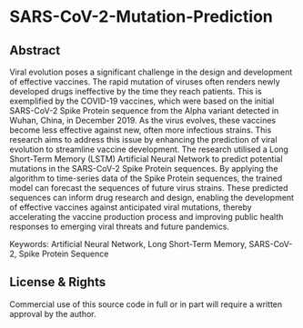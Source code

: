 # SARS-CoV-2-Mutation-Prediction
## Abstract 
Viral evolution poses a significant challenge in the design and development of 
effective vaccines. The rapid mutation of viruses often renders newly developed 
drugs ineffective by the time they reach patients. This is exemplified by the 
COVID-19 vaccines, which were based on the initial SARS-CoV-2 Spike Protein 
sequence from the Alpha variant detected in Wuhan, China, in December 2019. 
As the virus evolves, these vaccines become less effective against new, often more 
infectious strains. This research aims to address this issue by enhancing the 
prediction of viral evolution to streamline vaccine development. The research 
utilised a Long Short-Term Memory (LSTM) Artificial Neural Network to predict 
potential mutations in the SARS-CoV-2 Spike Protein sequences. By applying the 
algorithm to time-series data of the Spike Protein sequences, the trained model 
can forecast the sequences of future virus strains. These predicted sequences can 
inform drug research and design, enabling the development of effective vaccines 
against anticipated viral mutations, thereby accelerating the vaccine production 
process and improving public health responses to emerging viral threats and future 
pandemics. 

Keywords: Artificial Neural Network, Long Short-Term Memory, SARS-CoV-2, 
Spike Protein Sequence 

## License & Rights
Commercial use of this source code in full or in part will require a written approval by the author.

